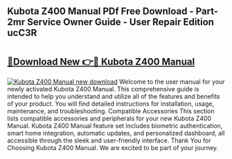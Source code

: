 ## Kubota Z400 Manual PDf Free Download - Part-2mr Service Owner Guide - User Repair Edition ucC3R

# <h2><a href="http://bc90243.oget.top/?id=Kubota+Z400+Manual">🔗Download New 👉🔴 Kubota Z400 Manual</a></h2>

[![Kubota Z400 Manual new download](https://i.imgur.com/5g1atiW.png)](http://bc90243.oget.top/?id=Kubota+Z400+Manual)
Welcome to the user manual for your newly activated Kubota Z400 Manual. This comprehensive guide is intended to help you understand and utilize all of the features and benefits of your product. You will find detailed instructions for installation, usage, maintenance, and troubleshooting. Compatible Accessories This section lists compatible accessories and peripherals for your new Kubota Z400 Manual. Kubota Z400 Manual feature set includes biometric authentication, smart home integration, automatic updates, and personalized dashboard, all accessible through the sleek and user-friendly interface. Thank You for Choosing Kubota Z400 Manual. We are excited to be part of your journey.

